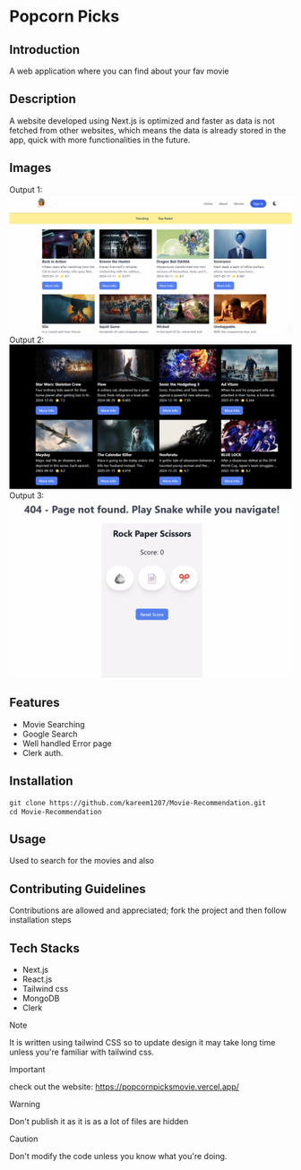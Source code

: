 
# Popcorn Picks

## Introduction

A web application where you can find about your fav movie

## Description

A website developed using Next.js is optimized and faster as data is not fetched from other websites, which means the data is already stored in the app, quick with more functionalities in the future.

## Images

Output 1: ![image 1](/public/output%201.png)
Output 2: ![image 2](/public/output%202.png)
Output 3: ![image 3](/public/output%203.png)

## Features

- Movie Searching
- Google Search
- Well handled Error page
- Clerk auth.

## Installation

```
git clone https://github.com/kareem1207/Movie-Recommendation.git
cd Movie-Recommendation
```

## Usage

Used to search for the movies and also 

## Contributing Guidelines

Contributions are allowed and appreciated;
fork the project and then follow installation steps

## Tech Stacks

- Next.js
- React.js
- Tailwind css
- MongoDB
- Clerk 

> [!NOTE]
> It is written using tailwind CSS so to update design it may take long time unless you're familiar with tailwind css.

> [!IMPORTANT]
> check out the website: https://popcornpicksmovie.vercel.app/

> [!WARNING]
> Don't publish it as it is as a lot of files are hidden

> [!CAUTION]
> Don't modify the code unless you know what you're doing.
